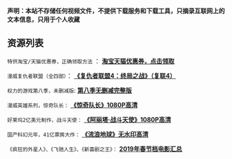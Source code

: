 **声明：本站不存储任何视频文件，不提供下载服务和下载工具，只摘录互联网上的文本信息，只用于个人收藏**

## 资源列表

`特供淘宝/天猫优惠券，正确领取方法` ： **[淘宝天猫优惠券，点击领取](https://www.lijiaocn.com/%E5%A5%BD%E8%B4%A7/2025/12/31/taobao-discount-method.html)**

`漫威复仇者联盟（全四部）`： **[《复仇者联盟4：终局之战》（复联4）](https://www.lijiaocn.com/hidden/2019/04/16/marvel-movies.html)**

`权力的游戏第八季，未删减版`: **[第八季无删减完整版](https://www.lijiaocn.com/hidden/2019/02/21/game-of-thrones.html)**

`漫威英雄系列，惊奇队长：` **[《惊奇队长》1080P高清](https://www.lijiaocn.com/hidden/2019/03/10/captain-marvel.html)**

`好莱坞2亿美元制作，战斗天使：` **[《阿丽塔·战斗天使》1080P高清](https://www.lijiaocn.com/hidden/2019/02/22/alita-battle-angel.html)**

`国产科幻元年，41亿票房大作：` **[《流浪地球》无水印高清](https://www.lijiaocn.com/hidden/2019/02/11/liu-lang-di-qiu-bt-collection.html)**

`《疯狂的外星人》、《飞驰人生》、《新喜剧之王》：` **[2019年春节档电影汇总](https://www.lijiaocn.com/hidden/2019/02/15/chun-jie-dang-movie-resource.html)**
